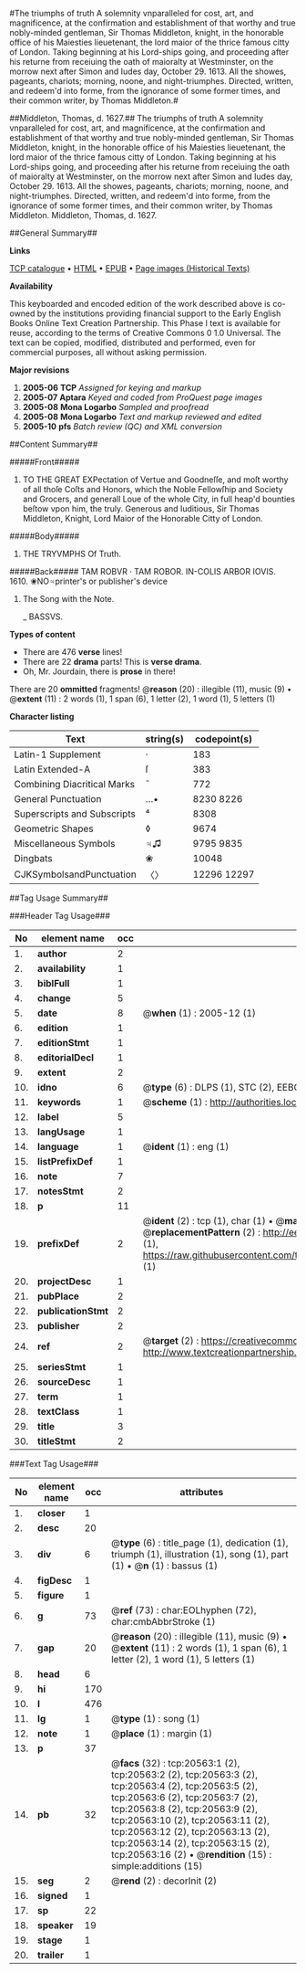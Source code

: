 #The triumphs of truth A solemnity vnparalleled for cost, art, and magnificence, at the confirmation and establishment of that worthy and true nobly-minded gentleman, Sir Thomas Middleton, knight, in the honorable office of his Maiesties lieuetenant, the lord maior of the thrice famous citty of London. Taking beginning at his Lord-ships going, and proceeding after his returne from receiuing the oath of maioralty at Westminster, on the morrow next after Simon and Iudes day, October 29. 1613. All the showes, pageants, chariots; morning, noone, and night-triumphes. Directed, written, and redeem'd into forme, from the ignorance of some former times, and their common writer, by Thomas Middleton.#

##Middleton, Thomas, d. 1627.##
The triumphs of truth A solemnity vnparalleled for cost, art, and magnificence, at the confirmation and establishment of that worthy and true nobly-minded gentleman, Sir Thomas Middleton, knight, in the honorable office of his Maiesties lieuetenant, the lord maior of the thrice famous citty of London. Taking beginning at his Lord-ships going, and proceeding after his returne from receiuing the oath of maioralty at Westminster, on the morrow next after Simon and Iudes day, October 29. 1613. All the showes, pageants, chariots; morning, noone, and night-triumphes. Directed, written, and redeem'd into forme, from the ignorance of some former times, and their common writer, by Thomas Middleton.
Middleton, Thomas, d. 1627.

##General Summary##

**Links**

[TCP catalogue](http://www.ota.ox.ac.uk/tcp/)  • 
[HTML](http://tei.it.ox.ac.uk/tcp/Texts-HTML/free/A07/A07518.html)  • 
[EPUB](http://tei.it.ox.ac.uk/tcp/Texts-EPUB/free/A07/A07518.epub) • 
[Page images (Historical Texts)](https://data.historicaltexts.jisc.ac.uk/view?pubId=eebo-99855091e&pageId=eebo-99855091e-20563-1)

**Availability**

This keyboarded and encoded edition of the
	       work described above is co-owned by the institutions
	       providing financial support to the Early English Books
	       Online Text Creation Partnership. This Phase I text is
	       available for reuse, according to the terms of Creative
	       Commons 0 1.0 Universal. The text can be copied,
	       modified, distributed and performed, even for
	       commercial purposes, all without asking permission.

**Major revisions**

1. __2005-06__ __TCP__ *Assigned for keying and markup*
1. __2005-07__ __Aptara__ *Keyed and coded from ProQuest page images*
1. __2005-08__ __Mona Logarbo__ *Sampled and proofread*
1. __2005-08__ __Mona Logarbo__ *Text and markup reviewed and edited*
1. __2005-10__ __pfs__ *Batch review (QC) and XML conversion*

##Content Summary##

#####Front#####

1. TO THE GREAT EXPectation
of Vertue and Goodneſſe,
and moſt worthy of all thoſe Coſts and Honors,
which the Noble Fellowſhip and Society and Grocers,
and generall Loue of the whole City, in full heap'd bounties
beſtow vpon him, the truly. Generous and Iuditious,
Sir Thomas Middleton, Knight, Lord Maior
of the Honorable Citty of London.

#####Body#####

1. THE TRYVMPHS
Of Truth.

#####Back#####
TAM ROBVR · TAM ROBOR. IN-COLIS ARBOR IOVIS. 1610. ❀NO♃printer's or publisher's device
1. The Song with the Note.

    _ BASSVS.

**Types of content**

  * There are 476 **verse** lines!
  * There are 22 **drama** parts! This is **verse drama**.
  * Oh, Mr. Jourdain, there is **prose** in there!

There are 20 **ommitted** fragments! 
 @__reason__ (20) : illegible (11), music (9)  •  @__extent__ (11) : 2 words (1), 1 span (6), 1 letter (2), 1 word (1), 5 letters (1)

**Character listing**


|Text|string(s)|codepoint(s)|
|---|---|---|
|Latin-1 Supplement|·|183|
|Latin Extended-A|ſ|383|
|Combining             Diacritical Marks|̄|772|
|General Punctuation|…•|8230 8226|
|Superscripts             and Subscripts|⁴|8308|
|Geometric Shapes|◊|9674|
|Miscellaneous Symbols|♃♫|9795 9835|
|Dingbats|❀|10048|
|CJKSymbolsandPunctuation|〈〉|12296 12297|

##Tag Usage Summary##

###Header Tag Usage###

|No|element name|occ|attributes|
|---|---|---|---|
|1.|__author__|2||
|2.|__availability__|1||
|3.|__biblFull__|1||
|4.|__change__|5||
|5.|__date__|8| @__when__ (1) : 2005-12 (1)|
|6.|__edition__|1||
|7.|__editionStmt__|1||
|8.|__editorialDecl__|1||
|9.|__extent__|2||
|10.|__idno__|6| @__type__ (6) : DLPS (1), STC (2), EEBO-CITATION (1), PROQUEST (1), VID (1)|
|11.|__keywords__|1| @__scheme__ (1) : http://authorities.loc.gov/ (1)|
|12.|__label__|5||
|13.|__langUsage__|1||
|14.|__language__|1| @__ident__ (1) : eng (1)|
|15.|__listPrefixDef__|1||
|16.|__note__|7||
|17.|__notesStmt__|2||
|18.|__p__|11||
|19.|__prefixDef__|2| @__ident__ (2) : tcp (1), char (1)  •  @__matchPattern__ (2) : ([0-9\-]+):([0-9IVX]+) (1), (.+) (1)  •  @__replacementPattern__ (2) : http://eebo.chadwyck.com/downloadtiff?vid=$1&page=$2 (1), https://raw.githubusercontent.com/textcreationpartnership/Texts/master/tcpchars.xml#$1 (1)|
|20.|__projectDesc__|1||
|21.|__pubPlace__|2||
|22.|__publicationStmt__|2||
|23.|__publisher__|2||
|24.|__ref__|2| @__target__ (2) : https://creativecommons.org/publicdomain/zero/1.0/ (1), http://www.textcreationpartnership.org/docs/. (1)|
|25.|__seriesStmt__|1||
|26.|__sourceDesc__|1||
|27.|__term__|1||
|28.|__textClass__|1||
|29.|__title__|3||
|30.|__titleStmt__|2||


###Text Tag Usage###

|No|element name|occ|attributes|
|---|---|---|---|
|1.|__closer__|1||
|2.|__desc__|20||
|3.|__div__|6| @__type__ (6) : title_page (1), dedication (1), triumph (1), illustration (1), song (1), part (1)  •  @__n__ (1) : bassus (1)|
|4.|__figDesc__|1||
|5.|__figure__|1||
|6.|__g__|73| @__ref__ (73) : char:EOLhyphen (72), char:cmbAbbrStroke (1)|
|7.|__gap__|20| @__reason__ (20) : illegible (11), music (9)  •  @__extent__ (11) : 2 words (1), 1 span (6), 1 letter (2), 1 word (1), 5 letters (1)|
|8.|__head__|6||
|9.|__hi__|170||
|10.|__l__|476||
|11.|__lg__|1| @__type__ (1) : song (1)|
|12.|__note__|1| @__place__ (1) : margin (1)|
|13.|__p__|37||
|14.|__pb__|32| @__facs__ (32) : tcp:20563:1 (2), tcp:20563:2 (2), tcp:20563:3 (2), tcp:20563:4 (2), tcp:20563:5 (2), tcp:20563:6 (2), tcp:20563:7 (2), tcp:20563:8 (2), tcp:20563:9 (2), tcp:20563:10 (2), tcp:20563:11 (2), tcp:20563:12 (2), tcp:20563:13 (2), tcp:20563:14 (2), tcp:20563:15 (2), tcp:20563:16 (2)  •  @__rendition__ (15) : simple:additions (15)|
|15.|__seg__|2| @__rend__ (2) : decorInit (2)|
|16.|__signed__|1||
|17.|__sp__|22||
|18.|__speaker__|19||
|19.|__stage__|1||
|20.|__trailer__|1||
